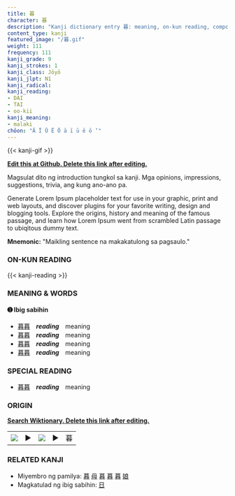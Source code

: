 ```yaml
---
title: 暮
character: 暮
description: "Kanji dictionary entry 暮: meaning, on-kun reading, compounds, origin, related kanji"
content_type: kanji
featured_image: "/暮.gif"
weight: 111
frequency: 111
kanji_grade: 9
kanji_strokes: 1
kanji_class: Jōyō
kanji_jlpt: N1
kanji_radical: 
kanji_reading: 
- DAI
- TAI
- oo-kii
kanji_meaning:
- malaki
chōon: "Ā Ī Ū Ē Ō ā ī ū ē ō ’"
---
```

[//]: # (Don't edit the line below. Kanji animated GIF code is automatically generated.)
{{< kanji-gif >}}

[//]: # (Edit below this line.)

**[Edit this at Github. Delete this link after editing.](https://github.com/tim0g/tim/tree/main/content/kanji/暮/index.md)**

Magsulat dito ng introduction tungkol sa kanji. Mga opinions, impressions, suggestions, trivia, ang kung ano-ano pa.

Generate Lorem Ipsum placeholder text for use in your graphic, print and web layouts, and discover plugins for your favorite writing, design and blogging tools. Explore the origins, history and meaning of the famous passage, and learn how Lorem Ipsum went from scrambled Latin passage to ubiqitous dummy text.
 
**Mnemonic:** "Maikling sentence na makakatulong sa pagsaulo."

### ON-KUN READING

[//]: # (Don't edit the line below. ON-KUN READING code is automatically generated.)
{{< kanji-reading >}}

### MEANING & WORDS

#### ➊ **Ibig sabihin**
  - [暮](../暮)[暮](../暮)　***reading***　meaning
  - [暮](../暮)[暮](../暮)　***reading***　meaning
  - [暮](../暮)[暮](../暮)　***reading***　meaning
  - [暮](../暮)[暮](../暮)　***reading***　meaning

### SPECIAL READING
  - [暮](../暮)[暮](../暮)　***reading***　meaning

### ORIGIN

**[Search Wiktionary. Delete this link after editing.](https://wiktionary.org/wiki/暮)**
<table class="kanji-table"><tr><td>
<img src="60px-暮-bronze.svg.png">
</td><td>▶</td><td>
<img src="60px-暮-oracle.svg.png">
</td><td>▶</td>
<td class="kanji-origin">暮</td>
</tr></table>

### RELATED KANJI
- Miyembro ng pamilya: [暮](../暮) [母](../母) [暮](../暮) [暮](../暮) [暮](../暮) [娘](../娘)
- Magkatulad ng ibig sabihin: [日](../日)
